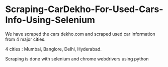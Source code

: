 # Scraping-CarDekho-For-Used-Cars-Info-Using-Selenium

We have scraped the cars dekho.com and scraped used car information from 4 major cities.

4 cities : Mumbai, Banglore, Delhi, Hyderabad.

Scraping is done with selenium and chrome webdrivers using python
